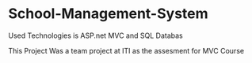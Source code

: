# School-Management-System

Used Technologies is ASP.net MVC and SQL Databas

This Project Was a team project at ITI as the assesment for MVC Course

